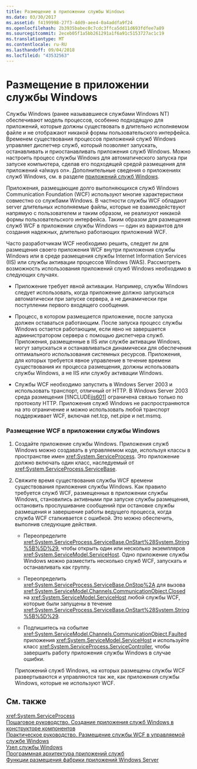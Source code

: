 ```yaml
---
title: Размещение в приложении службы Windows
ms.date: 03/30/2017
ms.assetid: f4199998-27f3-4dd9-aee4-0a4addfa9f24
ms.openlocfilehash: 2b3935babec0c7cdc3ffca5dd11d693fdfee7a89
ms.sourcegitcommit: 2eceb05f1a5bb261291a1f6a91c5153727ac1c19
ms.translationtype: MT
ms.contentlocale: ru-RU
ms.lasthandoff: 09/04/2018
ms.locfileid: "43532563"
---
```

# <a name="hosting-in-a-windows-service-application"></a>Размещение в приложении службы Windows
Службы Windows (ранее называвшиеся службами Windows NT) обеспечивают модель процессов, особенно подходящую для приложений, которые должны существовать в длительно исполняемом файле и не отображают никакой формы пользовательского интерфейса. Временем существования процессов приложений служб Windows управляет диспетчер служб, который позволяет запускать, останавливать и приостанавливать приложения служб Windows. Можно настроить процесс службы Windows для автоматического запуска при запуске компьютера, сделав его подходящей средой размещения для приложений «always on». Дополнительные сведения о приложениях служб Windows, см. в разделе [приложений служб Windows](https://go.microsoft.com/fwlink/?LinkId=89450).  
  
 Приложения, размещающие долго выполняющихся служб Windows Communication Foundation (WCF) используют многие характеристики совместно со службами Windows. В частности службы WCF обладают server длительных исполняемые файлы, которые не взаимодействуют напрямую с пользователем и таким образом, не реализуют никакой формы пользовательского интерфейса. Таким образом для размещения служб WCF в приложении службы Windows — один из вариантов для создания надежных, длительно работающих приложений WCF.  
  
 Часто разработчикам WCF необходимо решить, следует ли для размещения своего приложения WCF внутри приложения службы Windows или в среде размещения службы Internet Information Services (IIS) или службы активации процессов Windows (WAS). Рассмотреть возможность использования приложений служб Windows необходимо в следующих случаях.  
  
-   Приложение требует явной активации. Например, службы Windows следует использовать, когда приложение должно запускаться автоматически при запуске сервера, а не динамически при поступлении первого входящего сообщения.  
  
-   Процесс, в котором размещается приложение, после запуска должен оставаться работающим. После запуска процесс службы Windows остается работающим, если явно не завершается администратором сервера с помощью диспетчера служб. Приложения, размещенные в IIS или службе активации Windows, могут запускаться и останавливаться динамически для обеспечения оптимального использования системных ресурсов. Приложения, для которых требуется явное управление в течение времени существования их процесса размещения, должны использовать службы Windows, а не IIS или службу активации Windows.  
  
-   Службы WCF необходимо запустить в Windows Server 2003 и использовать транспорт, отличный от HTTP. В Windows Server 2003 среда размещения [!INCLUDE[iis601](../../../../includes/iis601-md.md)] ограничена связью только по протоколу HTTP. Приложения служб Windows не распространяются на это ограничение и можно использовать любой транспорт поддерживает WCF, включая net.tcp, net.pipe и net.msmq.  
  
### <a name="to-host-wcf-inside-of-a-windows-service-application"></a>Размещение WCF в приложении службы Windows  
  
1.  Создайте приложение службы Windows. Приложения служб Windows можно создавать в управляемом коде, используя классы в пространстве имен <xref:System.ServiceProcess>. Это приложение должно включать один класс, наследуемый от <xref:System.ServiceProcess.ServiceBase>.  
  
2.  Свяжите время существования службы WCF времени существования приложения службы Windows. Как правило требуется служб WCF, размещенных в приложении службы Windows, становились активными при запуске службы размещения, остановить прослушивание сообщений при остановке службы размещения и завершение работы ведущего процесса, когда служба WCF сталкивается с ошибкой. Это можно обеспечить, выполнив следующие действия.  
  
    -   Переопределите <xref:System.ServiceProcess.ServiceBase.OnStart%28System.String%5B%5D%29>, чтобы открыть один или несколько экземпляров <xref:System.ServiceModel.ServiceHost>. Одно приложение службы Windows можно разместить несколько служб WCF, запускать и останавливать как группу.  
  
    -   Переопределить <xref:System.ServiceProcess.ServiceBase.OnStop%2A> для вызова <xref:System.ServiceModel.Channels.CommunicationObject.Closed> на <xref:System.ServiceModel.ServiceHost> любой службы WCF, которые были запущены в течение <xref:System.ServiceProcess.ServiceBase.OnStart%28System.String%5B%5D%29>.  
  
    -   Подпишитесь на событие <xref:System.ServiceModel.Channels.CommunicationObject.Faulted> приложения <xref:System.ServiceModel.ServiceHost> и используйте класс <xref:System.ServiceProcess.ServiceController>, чтобы завершить работу приложения службы Windows в случае ошибки.  
  
     Приложений служб Windows, на которых размещены службы WCF развертываются и управляются так же, как приложения службы Windows, которые не используют WCF.  
  
## <a name="see-also"></a>См. также  
 <xref:System.ServiceProcess>  
 [Пошаговое руководство. Создание приложения служб Windows в конструкторе компонентов](https://go.microsoft.com/fwlink/?LinkId=94875)  
 [Практическое руководство. Размещение службы WCF в управляемой службе Windows](../../../../docs/framework/wcf/feature-details/how-to-host-a-wcf-service-in-a-managed-windows-service.md)  
 [Узел службы Windows](../../../../docs/framework/wcf/samples/windows-service-host.md)  
 [Программная архитектура приложений служб](https://go.microsoft.com/fwlink/?LinkId=94876)  
 [Функции размещения фабрики приложений Windows Server](https://go.microsoft.com/fwlink/?LinkId=201276)
